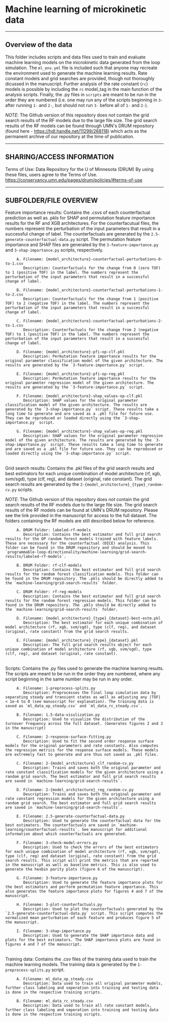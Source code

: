 # Machine learning of microkinetic data

--------------------

Overview of the data
--------------------

This folder includes scripts and data files used to train and evaluate machine learning models on the microkinetic data generated from the loop simulation. The `ml_env.yml` file is included such that anyone may recreate the environment used to generate the machine learning results. Rate constant models and grid searches are provided, though not thoroughly dicussed in the manuscript. Further analysis of the rate constant (`rc`) models is possible by including the `rc` model_tag in the main function of the analysis scripts. Finally, the .py files in `scripts` are meant to be run in the order they are numbered (i.e. one may run any of the scripts beginning in `3-` after running `1-` and `2-`, but should not run `3-` before all of `1-` and `2-`).

*NOTE*: The Github version of this repository does *not* contain the grid search results of the RF models due to the large file size. The grid search results of the RF models can be found through UMN's DRUM repository (found here - <https://hdl.handle.net/11299/268118>) which acts as the permanent archive of our repository at the time of publication.


--------------------------

SHARING/ACCESS INFORMATION
--------------------------

Terms of Use: Data Repository for the U of Minnesota (DRUM) By using these files, users agree to the Terms of Use. <https://conservancy.umn.edu/pages/drum/policies/#terms-of-use>

---------------------

SUBFOLDER/FILE OVERVIEW
---------------------

   Feature importance results: Contains the .csvs of each counterfactual prediction as well as .pkls for SHAP and permutation feature importance results for the RF and XGB architectures. For the counterfacutual files, the numbers represent the perturbation of the input parameters that result in a successful change of label. The counterfactuals are generated by the `2.5-generate-counterfactual-data.py` script. The permutation feature importance and SHAP files are generated by the `3-feature-importance.py` and `3-shap-importance.py` scripts, respectively.

         A. Filename: {model_architecture}-counterfactual-perturbations-0-to-1.csv
            Description: Counterfactuals for the change from 0 (zero TOF) to 1 (positive TOF) in the label. The numbers represent the perturbation of the input parameters that result in a successful change of label.
         
         B. Filename: {model_architecture}-counterfactual-perturbations-1-to-2.csv
            Description: Counterfactuals for the change from 1 (positive TOF) to 2 (negative TOF) in the label. The numbers represent the perturbation of the input parameters that result in a successful change of label.

         C. Filename: {model_architecture}-counterfactual-perturbations-2-to-1.csv
            Description: Counterfactuals for the change from 2 (negative TOF) to 1 (positive TOF) in the label. The numbers represent the perturbation of the input parameters that result in a successful change of label.

         D. Filename: {model_architecture}-pfi-op-clf.pkl
            Description: Permutation feature importance results for the original parameter classification model of the given architecture. The results are generated by the `3-feature-importance.py` script.

         E. Filename: {model_architecture}-pfi-op-reg.pkl
            Description: Permutation feature importance results for the original parameter regression model of the given architecture. The results are generated by the `3-feature-importance.py` script.

         F. Filename: {model_architecture}-shap_values-op-clf.pkl
            Description: SHAP values for the original parameter classification model of the given architecture. The results are generated by the `3-shap-importance.py` script. These results take a long time to generate and are saved as a .pkl file for future use. They can be reproduced or loaded directly using the `3-shap-importance.py` script.

         G. Filename: {model_architecture}-shap_values-op-reg.pkl
            Description: SHAP values for the original parameter regression model of the given architecture. The results are generated by the `3-shap-importance.py` script. These results take a long time to generate and are saved as a .pkl file for future use. They can be reproduced or loaded directly using the `3-shap-importance.py` script.

   \
   Grid search results: Contains the .pkl files of the grid search results and best estimators for each unique combination of model architecture (rf, xgb, svm/sgd), type (clf, reg), and dataset (original, rate constant). The grid search results are generated by the `2-{model_architecture}_{type}_random-cv.py` scripts.

   *NOTE*: The Github version of this repository does *not* contain the grid search results of the RF models due to the large file size. The grid search results of the RF models can be found at UMN's DRUM repository. Please see the link provided in the manuscript for access to the full dataset. The folders containing the RF models are still described below for reference.

         A. DRUM Folder: labeled-rf-models
            Description: Contains the best estimator and full grid search results for the OP random forest models trained with feature labels. These are necessary for the counterfactual (DICE) analysis. This folder can be found in the DRUM repository and should be moved to `programmable-loop-directionality/machine-learning/grid-search-results/labeled-rf-models`.

         B. DRUM Folder: rf-clf-models
            Description: Contains the best estimator and full grid search results for the random forest classification models. This folder can be found in the DRUM repository. The .pkls should be directly added to the `machine-learning/grid-search-results` folder.

         C. DRUM Folder: rf-reg-models
            Description: Contains the best estimator and full grid search results for the random forest regression models. This folder can be found in the DRUM repository. The .pkls should be directly added to the `machine-learning/grid-search-results` folder.

         D. Filename: {model_architecture}_{type}_{dataset}-best-estm.pkl
            Description: The best estimator for each unique combination of model architecture (rf, xgb, svm/sgd), type (clf, reg), and dataset (original, rate constant) from the grid search results.

         E. Filename: {model_architecture}_{type}_{dataset}.pkl
            Description: The full grid search results object for each unique combination of model architecture (rf, xgb, svm/sgd), type (clf, reg), and dataset (original, rate constant).
   \
   Scripts: Contains the .py files used to generate the machine learning results. The scripts are meant to be run in the order they are numbered, where any script beginning in the same number may be run in any order.

         A. Filename: 1-preprocess-splits.py
            Description: Preprocesses the final loop simulation data by separating steady and transient states as well as adjusting any |TOF| < 1e-4 to 0 (see manuscript for explanation). The training data is saved as `ml_data_op_steady.csv` and `ml_data_rc_steady.csv`.

         B. Filename: 1.5-data-visulization.py
            Description: Used to visualize the distribution of the turnover frequency across the full dataset. (Generates figures 2 and 3 in the manuscript)

         C. Filename: 2-response-surface-fitting.py
            Description: Used to fit the second order response surface models for the original parameters and rate constants. Also computes the regression metrics for the response surface models. These models are extremely fast to generate and are thus not saved as .pkl files.

         C. Filename: 2-{model_architecture}_clf_random-cv.py
            Description: Trains and saves both the original parameter and rate constant classification models for the given architecture using a random grid search. The best estimator and full grid search results are saved in `machine-learning/grid-search-results`.

         D. Filename: 2-{model_architecture}_reg_random-cv.py
            Description: Trains and saves both the original parameter and rate constant regression models for the given architecture using a random grid search. The best estimator and full grid search results are saved in `machine-learning/grid-search-results`.

         E. Filename: 2.5-generate-counterfactual-data.py
            Description: Used to generate the counterfactual data for the best estimators. The counterfactuals are saved in `machine-learning/counterfactual-results`. See manuscript for additional information about which counterfactuals are generated.

         F. Filename: 3-check-model-errors.py
            Description: Used to check the errors of the best estimators for each unique combination of model architecture (rf, xgb, svm/sgd), type (clf, reg) and dataset (original, rate constant) from the grid search results. This script will print the metrics that are reported in the manuscript as well as baseline metrics. This is also used to generate the hexbin parity plots (figure 6 of the manuscript).
         
         G. Filename: 3-feature-importance.py
            Description: Used to generate the feature importance plots for the best estimators and perform permutation feature importance. This also generates the feature importance plots for figures 4 and 7 of the manuscript.
         
         H. Filename: 3-plot-counterfactuals.py
            Description: Used to plot the counterfactuals generated by the `2.5-generate-counterfactual-data.py` script. This script computes the normalized mean perturbation of each feature and produces figure 5 of the manuscript.

         I. Filename: 3-shap-importance.py
            Description: Used to generate the SHAP importance data and plots for the best estimators. The SHAP importance plots are found in figures 4 and 7 of the manuscript.

   \
   Training data: Contains the .csv files of the training data used to train the machine learning models. The training data is generated by the `1-preprocess-splits.py` script.

         A. Filename: ml_data_op_steady.csv
            Description: Data used to train all original parameter models, further class labeling and seperation into training and testing data is done in the respective training scripts.
         
         B. Filename: ml_data_rc_steady.csv
            Description: Data used to train all rate constant models, further class labeling and seperation into training and testing data is done in the respective training scripts.
